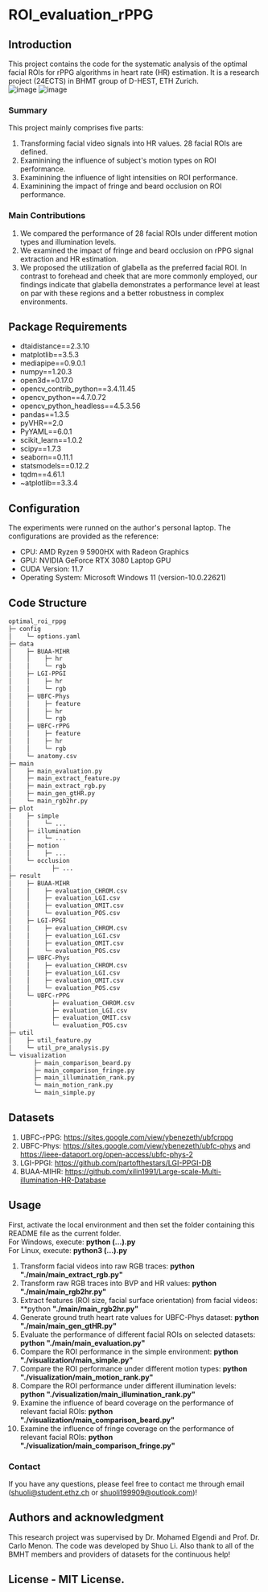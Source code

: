 # ROI_evaluation_rPPG
## Introduction
This project contains the code for the systematic analysis of the optimal facial ROIs for rPPG algorithms in heart rate (HR) estimation. It is a research project (24ECTS) in BHMT group of D-HEST, ETH Zurich.  
![image](rppg_pipeline.png)
![image](ROI_division.png)
### Summary
This project mainly comprises five parts:
1. Transforming facial video signals into HR values. 28 facial ROIs are defined.
2. Examinining the influence of subject's motion types on ROI performance.
3. Examinining the influence of light intensities on ROI performance.
4. Examinining the impact of fringe and beard occlusion on ROI performance.
### Main Contributions
1. We compared the performance of 28 facial ROIs under different motion types and illumination levels.
2. We examined the impact of fringe and beard occlusion on rPPG signal extraction and HR estimation.
3. We proposed the utilization of glabella as the preferred facial ROI. In contrast to forehead and cheek that are more commonly employed, our findings indicate that glabella demonstrates a performance level at least on par with these regions and a better robustness in complex environments.
## Package Requirements
- dtaidistance==2.3.10   
- matplotlib==3.5.3  
- mediapipe==0.9.0.1  
- numpy==1.20.3  
- open3d==0.17.0  
- opencv_contrib_python==3.4.11.45  
- opencv_python==4.7.0.72  
- opencv_python_headless==4.5.3.56  
- pandas==1.3.5  
- pyVHR==2.0  
- PyYAML==6.0.1  
- scikit_learn==1.0.2  
- scipy==1.7.3  
- seaborn==0.11.1  
- statsmodels==0.12.2  
- tqdm==4.61.1  
- ~atplotlib==3.3.4
## Configuration
The experiments were runned on the author's personal laptop. The configurations are provided as the reference:
- CPU: AMD Ryzen 9 5900HX with Radeon Graphics
- GPU: NVIDIA GeForce RTX 3080 Laptop GPU
- CUDA Version: 11.7
- Operating System: Microsoft Windows 11 (version-10.0.22621)
## Code Structure
```bash
optimal_roi_rppg  
├─ config
│    └─ options.yaml  
├─ data
│    ├─ BUAA-MIHR
│    │    ├─ hr
│    │    └─ rgb
│    ├─ LGI-PPGI
│    │    ├─ hr
│    │    └─ rgb
│    ├─ UBFC-Phys
│    │    ├─ feature
│    │    ├─ hr
│    │    └─ rgb
│    ├─ UBFC-rPPG
│    │    ├─ feature
│    │    ├─ hr
│    │    └─ rgb
│    └─ anatomy.csv
├─ main
│    ├─ main_evaluation.py
│    ├─ main_extract_feature.py
│    ├─ main_extract_rgb.py
│    ├─ main_gen_gtHR.py
│    └─ main_rgb2hr.py
├─ plot
│    ├─ simple
│    │    └─ ...
│    ├─ illumination
│    │    └─ ...
│    ├─ motion
│    │    ├─ ...
│    └─ occlusion
│           ├─ ...
├─ result
│    ├─ BUAA-MIHR
│    │    ├─ evaluation_CHROM.csv
│    │    ├─ evaluation_LGI.csv
│    │    ├─ evaluation_OMIT.csv
│    │    └─ evaluation_POS.csv
│    ├─ LGI-PPGI
│    │    ├─ evaluation_CHROM.csv
│    │    ├─ evaluation_LGI.csv
│    │    ├─ evaluation_OMIT.csv
│    │    └─ evaluation_POS.csv
│    ├─ UBFC-Phys
│    │    ├─ evaluation_CHROM.csv
│    │    ├─ evaluation_LGI.csv
│    │    ├─ evaluation_OMIT.csv
│    │    └─ evaluation_POS.csv
│    └─ UBFC-rPPG
│           ├─ evaluation_CHROM.csv
│           ├─ evaluation_LGI.csv
│           ├─ evaluation_OMIT.csv
│           └─ evaluation_POS.csv
├─ util
│    ├─ util_feature.py
│    └─ util_pre_analysis.py
└─ visualization
       ├─ main_comparison_beard.py
       ├─ main_comparison_fringe.py
       ├─ main_illumination_rank.py
       └─ main_motion_rank.py
       └─ main_simple.py
```
## Datasets
1. UBFC-rPPG: https://sites.google.com/view/ybenezeth/ubfcrppg
2. UBFC-Phys: https://sites.google.com/view/ybenezeth/ubfc-phys and https://ieee-dataport.org/open-access/ubfc-phys-2
3. LGI-PPGI: https://github.com/partofthestars/LGI-PPGI-DB
4. BUAA-MIHR: https://github.com/xilin1991/Large-scale-Multi-illumination-HR-Database
## Usage
First, activate the local environment and then set the folder containing this README file as the current folder.  
For Windows, execute: **python (...).py**  
For Linux, execute: **python3 (...).py**  
1. Transform facial videos into raw RGB traces: **python "./main/main_extract_rgb.py"**
2. Transform raw RGB traces into BVP and HR values: **python "./main/main_rgb2hr.py"**
3. Extract features (ROI size, facial surface orientation) from facial videos: **python **"./main/main_rgb2hr.py"**
4. Generate ground truth heart rate values for UBFC-Phys dataset: **python "./main/main_gen_gtHR.py"**
5. Evaluate the performance of different facial ROIs on selected datasets: **python "./main/main_evaluation.py"**
6. Compare the ROI performance in the simple environment: **python "./visualization/main_simple.py"**
7. Compare the ROI performance under different motion types: **python "./visualization/main_motion_rank.py"**
8. Compare the ROI performance under different illumination levels: **python "./visualization/main_illumination_rank.py"**
9. Examine the influence of beard coverage on the performance of relevant facial ROIs: **python "./visualization/main_comparison_beard.py"**
10. Examine the influence of fringe coverage on the performance of relevant facial ROIs: **python "./visualization/main_comparison_fringe.py"**
### Contact
If you have any questions, please feel free to contact me through email (shuoli@student.ethz.ch or shuoli199909@outlook.com)!
## Authors and acknowledgment
This research project was supervised by Dr. Mohamed Elgendi and Prof. Dr. Carlo Menon. The code was developed by Shuo Li. Also thank to all of the BMHT members and providers of datasets for the continuous help!
## License - MIT License.
